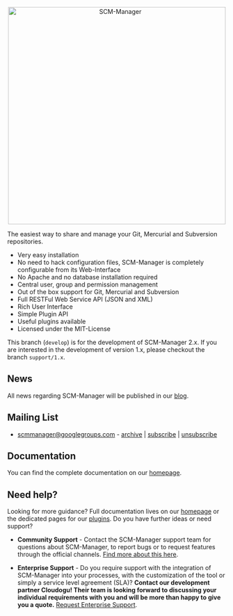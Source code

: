 <p align="center">
  <a href="https://www.scm-manager.org/">
    <img alt="SCM-Manager" src="https://download.scm-manager.org/images/logo/scm-manager_logo.png" width="500" />
  </a>
</p>

The easiest way to share and manage your Git, Mercurial and Subversion
repositories.

- Very easy installation
- No need to hack configuration files, SCM-Manager is completely
  configurable from its Web-Interface
- No Apache and no database installation required
- Central user, group and permission management
- Out of the box support for Git, Mercurial and Subversion
- Full RESTFul Web Service API (JSON and XML)
- Rich User Interface
- Simple Plugin API
- Useful plugins available
- Licensed under the MIT-License

This branch (`develop`) is for the development of SCM-Manager 2.x. If you are interested in the development of version
1.x, please checkout the branch `support/1.x`.

## News

All news regarding SCM-Manager will be published in our [blog](https://www.scm-manager.org/blog/).

## Mailing List

-   <scmmanager@googlegroups.com> -
    [archive](http://groups.google.com/group/scmmanager) \|
    [subscribe](mailto:scmmanager+subscribe@googlegroups.com) \|
    [unsubscribe](mailto:scmmanager+unsubscribe@googlegroups.com)

## Documentation
You can find the complete documentation on our [homepage](https://www.scm-manager.org/docs/).

## Need help?

Looking for more guidance? Full documentation lives on our [homepage](https://www.scm-manager.org/docs/) or the
dedicated pages for our [plugins](https://www.scm-manager.org/plugins/). Do you have further ideas or need support?

- **Community Support** - Contact the SCM-Manager support team for questions about SCM-Manager, to report bugs or to
    request features through the official channels. [Find more about this here](https://www.scm-manager.org/support/).

- **Enterprise Support** - Do you require support with the integration of SCM-Manager into your processes, with the
    customization of the tool or simply a service level agreement (SLA)? **Contact our development partner Cloudogu!
    Their team is looking forward to discussing your individual requirements with you and will be more than happy to
    give you a quote.** [Request Enterprise Support](https://cloudogu.com/en/scm-manager-enterprise/).
